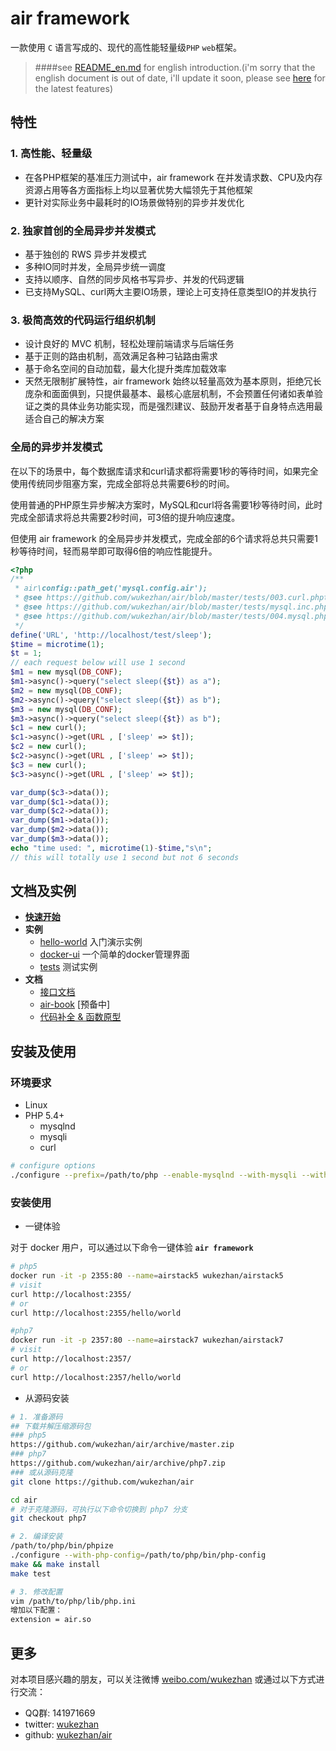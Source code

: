 # air framework

一款使用 `C` 语言写成的、现代的高性能轻量级`PHP` `web`框架。

> ####see [README_en.md](README_en.md) for english introduction.(i'm sorry that the english document is out of date, i'll update it soon, please see [here](#全局的异步并发模式) for the latest features)

## 特性

### 1. 高性能、轻量级
  - 在各PHP框架的基准压力测试中，air framework 在并发请求数、CPU及内存资源占用等各方面指标上均以显著优势大幅领先于其他框架
  - 更针对实际业务中最耗时的IO场景做特别的异步并发优化

### 2. 独家首创的全局异步并发模式
  - 基于独创的 RWS 异步并发模式
  - 多种IO同时并发，全局异步统一调度
  - 支持以顺序、自然的同步风格书写异步、并发的代码逻辑
  - 已支持MySQL、curl两大主要IO场景，理论上可支持任意类型IO的并发执行

### 3. 极简高效的代码运行组织机制
  - 设计良好的 MVC 机制，轻松处理前端请求与后端任务
  - 基于正则的路由机制，高效满足各种刁钻路由需求
  - 基于命名空间的自动加载，最大化提升类库加载效率
  - 天然无限制扩展特性，air framework 始终以轻量高效为基本原则，拒绝冗长庞杂和面面俱到，只提供最基本、最核心底层机制，不会预置任何诸如表单验证之类的具体业务功能实现，而是强烈建议、鼓励开发者基于自身特点选用最适合自己的解决方案

### 全局的异步并发模式

在以下的场景中，每个数据库请求和curl请求都将需要1秒的等待时间，如果完全使用传统同步阻塞方案，完成全部将总共需要6秒的时间。

使用普通的PHP原生异步解决方案时，MySQL和curl将各需要1秒等待时间，此时完成全部请求将总共需要2秒时间，可3倍的提升响应速度。

但使用 air framework 的全局异步并发模式，完成全部的6个请求将总共只需要1秒等待时间，轻而易举即可取得6倍的响应性能提升。

```php
<?php
/**
 * air\config::path_get('mysql.config.air');
 * @see https://github.com/wukezhan/air/blob/master/tests/003.curl.phpt
 * @see https://github.com/wukezhan/air/blob/master/tests/mysql.inc.php
 * @see https://github.com/wukezhan/air/blob/master/tests/004.mysql.phpt
 */
define('URL', 'http://localhost/test/sleep');
$time = microtime(1);
$t = 1;
// each request below will use 1 second
$m1 = new mysql(DB_CONF);
$m1->async()->query("select sleep({$t}) as a");
$m2 = new mysql(DB_CONF);
$m2->async()->query("select sleep({$t}) as b");
$m3 = new mysql(DB_CONF);
$m3->async()->query("select sleep({$t}) as b");
$c1 = new curl();
$c1->async()->get(URL , ['sleep' => $t]);
$c2 = new curl();
$c2->async()->get(URL , ['sleep' => $t]);
$c3 = new curl();
$c3->async()->get(URL , ['sleep' => $t]);

var_dump($c3->data());
var_dump($c1->data());
var_dump($c2->data());
var_dump($m1->data());
var_dump($m2->data());
var_dump($m3->data());
echo "time used: ", microtime(1)-$time,"s\n";
// this will totally use 1 second but not 6 seconds
```

## 文档及实例

* **[快速开始](docs/hello-world/README.md)**
* **实例**
	* [hello-world](docs/hello-world) 入门演示实例
	* [docker-ui](https://github.com/wukezhan/docker-ui) 一个简单的docker管理界面
	* [tests](tests) 测试实例
* **文档**
	* [接口文档](docs/api.md)
	* [air-book](http://air.wukezhan.com) [预备中]
	* [代码补全 & 函数原型](docs/helper/air.php)


## 安装及使用

### 环境要求

* Linux
* PHP 5.4+
    * mysqlnd
    * mysqli
    * curl

```sh
# configure options
./configure --prefix=/path/to/php --enable-mysqlnd --with-mysqli --with-curl
```

### 安装使用

- 一键体验

对于 docker 用户，可以通过以下命令一键体验 **`air framework`**

```sh
# php5
docker run -it -p 2355:80 --name=airstack5 wukezhan/airstack5
# visit
curl http://localhost:2355/
# or
curl http://localhost:2355/hello/world

#php7
docker run -it -p 2357:80 --name=airstack7 wukezhan/airstack7
# visit
curl http://localhost:2357/
# or
curl http://localhost:2357/hello/world
```

- 从源码安装

```sh
# 1. 准备源码
## 下载并解压缩源码包
### php5
https://github.com/wukezhan/air/archive/master.zip
### php7
https://github.com/wukezhan/air/archive/php7.zip
### 或从源码克隆
git clone https://github.com/wukezhan/air

cd air
# 对于克隆源码，可执行以下命令切换到 php7 分支
git checkout php7

# 2. 编译安装
/path/to/php/bin/phpize
./configure --with-php-config=/path/to/php/bin/php-config
make && make install
make test

# 3. 修改配置
vim /path/to/php/lib/php.ini
增加以下配置：
extension = air.so
```

## 更多

对本项目感兴趣的朋友，可以关注微博 [weibo.com/wukezhan](http://weibo.com/wukezhan) 或通过以下方式进行交流：

* QQ群: 141971669
* twitter: [wukezhan](https://twitter.com/wukezhan)
* github: [wukezhan/air](https://github.com/wukezhan/air)
